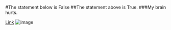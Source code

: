 #The statement below is False
##The statement above is True.
###My brain hurts.

[Link](https://www.youtube.com/watch?v=dQw4w9WgXcQ&ab_channel=RickAstleyVEVO)
![image](https://cdn.bulbagarden.net/upload/6/60/258Mudkip.png)
